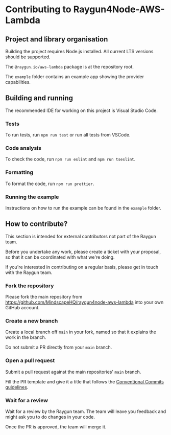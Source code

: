 # Contributing to Raygun4Node-AWS-Lambda

## Project and library organisation

Building the project requires Node.js installed.
All current LTS versions should be supported.

The `@raygun.io/aws-lambda` package is at the repository root.

The `example` folder contains an example app showing the provider capabilities.

## Building and running

The recommended IDE for working on this project is Visual Studio Code.

### Tests

To run tests, run `npm run test` or run all tests from VSCode.

### Code analysis

To check the code, run `npm run eslint` and `npm run tseslint`.

### Formatting

To format the code, run `npm run prettier`.

### Running the example

Instructions on how to run the example can be found in the `example` folder.

## How to contribute?

This section is intended for external contributors not part of the Raygun team.

Before you undertake any work, please create a ticket with your proposal,
so that it can be coordinated with what we're doing.

If you're interested in contributing on a regular basis,
please get in touch with the Raygun team.

### Fork the repository

Please fork the main repository from <https://github.com/MindscapeHQ/raygun4node-aws-lambda>
into your own GitHub account.

### Create a new branch

Create a local branch off `main` in your fork,
named so that it explains the work in the branch.

Do not submit a PR directly from your `main` branch.

### Open a pull request

Submit a pull request against the main repositories' `main` branch.

Fill the PR template and give it a title that follows the [Conventional Commits guidelines](https://www.conventionalcommits.org/en/v1.0.0/).

### Wait for a review

Wait for a review by the Raygun team.
The team will leave you feedback and might ask you to do changes in your code.

Once the PR is approved, the team will merge it.
